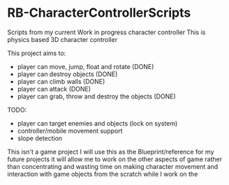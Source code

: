 # RB-CharacterControllerScripts
Scripts from my current Work in progress character controller
This is physics based 3D character controller

This project aims to:
- player can move, jump, float and rotate (DONE)
- player can destroy objects (DONE)
- player can climb walls (DONE)
- player can attack (DONE)
- player can grab, throw and destroy the objects (DONE)

 TODO:
- player can target enemies and objects (lock on system)
- controller/mobile movement support
- slope detection

This isn't a game project
I will use this as the Blueprint/reference for my future projects
it will allow me to work on the other aspects of game rather than concentrating and wasting time on making character movement and interaction with game objects from the scratch while I work on the
